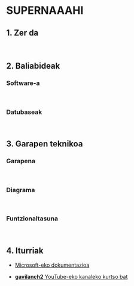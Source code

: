 # SUPERNAAAHI

## 1. Zer da

<br/>

## 2. Baliabideak
### Software-a 

<br/>

### Datubaseak

<br/>

## 3. Garapen teknikoa
### Garapena

<br/>

### Diagrama

<br/>

### Funtzionaltasuna

<br/>

## 4. Iturriak
  - [Microsoft-eko dokumentazioa](https://docs.microsoft.com/es-es/aspnet/mvc/overview/getting-started/introduction/getting-started)
  
  - [**gavilanch2** YouTube-eko kanaleko kurtso bat](https://www.youtube.com/watch?v=YzC-FYg66xA&list=PL0kIvpOlieSNWR3YPSjh9P2p43SFnNBlB)
